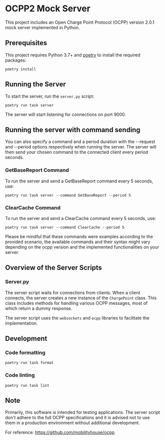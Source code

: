# OCPP2 Mock Server

This project includes an Open Charge Point Protocol (OCPP) version 2.0.1 mock server implemented in Python.

## Prerequisites

This project requires Python 3.7+ and [poetry](https://python-poetry.org/) to install the required packages:

```shell
poetry install
```

## Running the Server

To start the server, run the `server.py` script:

```shell
poetry run task server
```

The server will start listening for connections on port 9000.

## Running the server with command sending

You can also specify a command and a period duration with the --request and --period options respectively when running the server. The server will then send your chosen command to the connected client every period seconds.

### GetBaseReport Command

To run the server and send a GetBaseReport command every 5 seconds, use:

```shell
poetry run task server --command GetBaseReport --period 5
```

### ClearCache Command

To run the server and send a ClearCache command every 5 seconds, use:

```shell
poetry run task server --command ClearCache --period 5
```

Please be mindful that these commands were examples according to the provided scenario, the available commands and their syntax might vary depending on the ocpp version and the implemented functionalities on your server.

## Overview of the Server Scripts

### Server.py

The server script waits for connections from clients. When a client connects, the server creates a new instance of the `ChargePoint` class. This class includes methods for handling various OCPP messages, most of which return a dummy response.

The server script uses the `websockets` and `ocpp` libraries to facilitate the implementation.

## Development

### Code formatting

```shell
poetry run task format
```

### Code linting

```shell
poetry run task lint
```

## Note

Primarily, this software is intended for testing applications. The server script don't adhere to the full OCPP specifications and it is advised not to use them in a production environment without additional development.

For reference:
https://github.com/mobilityhouse/ocpp
